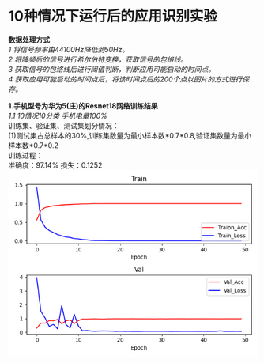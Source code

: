 # 10种情况下运行后的应用识别实验<br>
**数据处理方式**<br>
*1 将信号频率由44100Hz降低到50Hz。*<br>
*2 将降频后的信号进行希尔伯特变换，获取信号的包络线。*<br>
*3 获取信号的包络线后进行阈值判断，判断应用可能启动的时间点。*<br>
*4 获取应用可能启动的时间点后，将该时间点后的200个点以图片的方式进行保存。*<br>

**1.手机型号为华为5(庄)的Resnet18网络训练结果**<br>
*1.1 10情况10分类 手机电量100%*<br>
 训练集、验证集、测试集划分情况：<br>
 (1)测试集占总样本的30%,训练集数量为最小样本数\*0.7\*0.8,验证集数量为最小样本数\*0.7\*0.2<br>
 训练过程：<br>
     准确度：97.14% 损失：0.1252
     ![训练过程](https://github.com/123huayuo/Side-Channel-Attack/blob/main/image/cdb/100%25battery_10(10).png)
